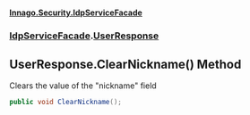 #### [Innago\.Security\.IdpServiceFacade](../../index.md 'index')
### [IdpServiceFacade](../index.md 'IdpServiceFacade').[UserResponse](index.md 'IdpServiceFacade\.UserResponse')

## UserResponse\.ClearNickname\(\) Method

Clears the value of the "nickname" field

```csharp
public void ClearNickname();
```